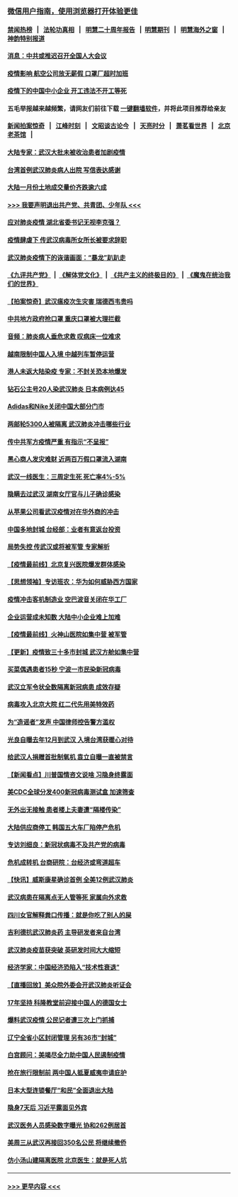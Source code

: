 ### [微信用户指南，使用浏览器打开体验更佳](https://github.com/gfw-breaker/banned-news1/blob/master/indexes/wechat-guide.md?t=0)
#### [禁闻热榜](热点新闻.md?t=0)  &nbsp;&nbsp;|&nbsp;&nbsp; [法轮功真相](https://github.com/gfw-breaker/truth/blob/master/README.md?t=0) &nbsp;&nbsp;|&nbsp;&nbsp; [明慧二十周年报告](https://github.com/gfw-breaker/mh-reports/blob/master/README.md?t=0) &nbsp;&nbsp;|&nbsp;&nbsp;[明慧期刊](https://github.com/gfw-breaker/mh-qikan) &nbsp;&nbsp;|&nbsp;&nbsp; [明慧海外之窗](https://github.com/gfw-breaker/mh-news/blob/master/README.md?t=0) &nbsp;&nbsp;|&nbsp;&nbsp; [神韵特别报道](https://github.com/gfw-breaker/mh-news/blob/master/shenyun.md?t=0)
#### [消息：中共或推迟召开全国人大会议](../pages/nsc413/n11848698.md?t=02061933) 
#### [疫情影响 航空公司放无薪假 口罩厂超时加班](../pages/nsc413/n11848173.md?t=02061933) 
#### [疫情下的中国中小企业 开工违法不开工等死](../pages/nsc413/n11848520.md?t=02061933) 
#### 五毛举报越来越频繁，请网友们前往下载 [一键翻墙软件](https://github.com/gfw-breaker/ssr-accounts)，并将此项目推荐给亲友
#### [新闻拍案惊奇](https://github.com/gfw-breaker/banned-news1/blob/master/pages/link4.md) &nbsp;&nbsp;|&nbsp;&nbsp; [江峰时刻](https://github.com/gfw-breaker/banned-news1/blob/master/pages/link4.md) &nbsp;&nbsp;|&nbsp;&nbsp; [文昭谈古论今](https://github.com/gfw-breaker/banned-news1/blob/master/pages/link4.md) &nbsp;&nbsp;|&nbsp;&nbsp; [天亮时分](https://github.com/gfw-breaker/banned-news1/blob/master/pages/link4.md) &nbsp;&nbsp;|&nbsp;&nbsp; [萧茗看世界](https://github.com/gfw-breaker/banned-news1/blob/master/pages/link4.md) &nbsp;&nbsp;|&nbsp;&nbsp; [北京老茶馆](https://github.com/gfw-breaker/banned-news1/blob/master/pages/link4.md) &nbsp;&nbsp;|&nbsp;&nbsp; 
#### [大陆专家：武汉大批未被收治患者加剧疫情](../pages/nsc413/n11848163.md?t=02061933) 
#### [台湾首例武汉肺炎病人出院 写信表达感谢](../pages/nsc413/n11848408.md?t=02061933) 
#### [大陆一月份土地成交量价齐跌逾六成](../pages/nsc413/n11847770.md?t=02061933) 
#### [>>> 我要声明退出共产党、共青团、少年队 <<<](https://github.com/begood0513/goodnews/blob/master/quit/letter.md) 
#### [应对肺炎疫情 湖北省委书记无视李克强？](../pages/nsc413/n11848018.md?t=02061933) 
#### [疫情肆虐下 传武汉病毒所女所长被要求辞职](../pages/nsc413/n11842494.md?t=02061933) 
#### [武汉肺炎疫情下的诙谐画面：“暴龙”趴趴走](../pages/nsc413/n11848057.md?t=02061933) 
#### [《九评共产党》](https://github.com/begood0513/9ping.md/blob/master/README.md) &nbsp;|&nbsp; [《解体党文化》](../../../../jtdwh.md/blob/master/README.md)  &nbsp;|&nbsp; [《共产主义的终极目的》](../../../../gczydzjmd.md/blob/master/README.md) &nbsp;|&nbsp; [《魔鬼在统治我们的世界》](../../../../mgztzwmdsj.md/blob/master/README.md) 
#### [【拍案惊奇】武汉瘟疫次生灾害 瑞德西韦贵吗](../pages/nsc413/n11847587.md?t=02061933) 
#### [中共地方政府抢口罩 重庆口罩被大理拦截](../pages/nsc413/n11848150.md?t=02061933) 
#### [音频：肺炎病人垂危求救 叹病床一位难求](../pages/nsc413/n11847883.md?t=02061933) 
#### [越南限制中国人入境 中越列车暂停运营](../pages/nsc413/n11847844.md?t=02061933) 
#### [港人未返大陆染疫 专家：不封关恐本地爆发](../pages/nsc413/n11848021.md?t=02061933) 
#### [钻石公主号20人染武汉肺炎 日本病例达45](../pages/nsc413/n11847823.md?t=02061933) 
#### [Adidas和Nike关闭中国大部分门市](../pages/nsc413/n11847720.md?t=02061933) 
#### [两邮轮5300人被隔离 武汉肺炎冲击哪些行业](../pages/nsc413/n11847456.md?t=02061933) 
#### [传中共军方疫情严重 有指示“不呈报”](../pages/nsc413/n11847828.md?t=02061933) 
#### [黑心商人发灾难财 近两百万假口罩流入湖南](../pages/nsc413/n11847794.md?t=02061933) 
#### [武汉一线医生：三周定生死 死亡率4%-5%](../pages/nsc413/n11847780.md?t=02061933) 
#### [隐瞒去过武汉 湖南女厅官与儿子确诊感染](../pages/nsc413/n11847669.md?t=02061933) 
#### [从苹果公司看武汉疫情对在华外商的冲击](../pages/nsc413/n11847586.md?t=02061933) 
#### [中国多地封城 台经部：业者有意返台投资](../pages/nsc413/n11847732.md?t=02061933) 
#### [局势失控 传武汉或将被军管 专家解析](../pages/nsc413/n11847458.md?t=02061933) 
#### [【疫情最前线】北京复兴医院爆发群体感染](../pages/nsc413/n11847626.md?t=02061933) 
#### [【思想领袖】专访班农：华为如何威胁西方国家](../pages/nsc413/n11847306.md?t=02061933) 
#### [疫情冲击客机制造业 空巴波音关闭在华工厂](../pages/nsc413/n11847550.md?t=02061933) 
#### [企业运营成未知数 大陆中小企业难上加难](../pages/nsc413/n11847477.md?t=02061933) 
#### [【疫情最前线】火神山医院如集中营 被军管](../pages/nsc413/n11847524.md?t=02061933) 
#### [【更新】疫情致三十多市封城 武汉方舱如集中营](../pages/nsc413/n11801312.md?t=02061933) 
#### [买菜偶遇患者15秒 宁波一市民染新冠病毒](../pages/nsc413/n11847294.md?t=02061933) 
#### [武汉立军令状全数隔离新冠病患 成效存疑](../pages/nsc413/n11847328.md?t=02061933) 
#### [病毒攻入北京大院 红二代先用美特效药](../pages/nsc413/n11847427.md?t=02061933) 
#### [为“造谣者”发声 中国律师控告警方滥权](../pages/nsc413/n11847326.md?t=02061933) 
#### [光良自曝去年12月到武汉 入境台湾获暖心对待](../pages/nsc413/n11847243.md?t=02061933) 
#### [给武汉人捐赠首批制氧机 袁立自曝一直被禁言](../pages/nsc413/n11846974.md?t=02061933) 
#### [【新闻看点】川普国情咨文说啥 习隐身终露面](../pages/nsc413/n11847016.md?t=02061933) 
#### [美CDC全球分发400新冠病毒测试盒 加速筛查](../pages/nsc413/n11847260.md?t=02061933) 
#### [无外出无接触 患者楼上夫妻遭“隔楼传染”](../pages/nsc413/n11847233.md?t=02061933) 
#### [大陆供应商停工 韩国五大车厂陷停产危机](../pages/nsc413/n11847062.md?t=02061933) 
#### [专访刘细良：新冠状病毒不及共产党的病毒](../pages/nsc413/n11847164.md?t=02061933) 
#### [危机成转机 台商研院：台经济或弯道超车](../pages/nsc413/n11846448.md?t=02061933) 
#### [【快讯】威斯康星确诊首例 全美12例武汉肺炎](../pages/nsc413/n11847162.md?t=02061933) 
#### [武汉病患在隔离点无人管等死 家属向外求救](../pages/nsc413/n11847020.md?t=02061933) 
#### [四川女官解释粪口传播：就是你吃了别人的屎](../pages/nsc413/n11847029.md?t=02061933) 
#### [吉利德抗武汉肺炎药 主导研发者来自台湾](../pages/nsc413/n11847064.md?t=02061933) 
#### [武汉肺炎疫苗获突破 英研发时间大大缩短](../pages/nsc413/n11846915.md?t=02061933) 
#### [经济学家：中国经济恐陷入“技术性衰退”](../pages/nsc413/n11846450.md?t=02061933) 
#### [【直播回放】美众院外委会开武汉肺炎听证会](../pages/nsc413/n11846727.md?t=02061933) 
#### [17年坚持 科隆教堂前迎接中国人的德国女士](../pages/nsc413/n11846781.md?t=02061933) 
#### [爆料武汉疫情 公民记者遭三次上门抓捕](../pages/nsc413/n11846937.md?t=02061933) 
#### [辽宁全省小区封闭管理 另有36市“封城”](../pages/nsc413/n11846879.md?t=02061933) 
#### [白宫顾问：美竭尽全力助中国人民遏制疫情](../pages/nsc413/n11846756.md?t=02061933) 
#### [抢在旅行限制前 两中国人抵夏威夷申请庇护](../pages/nsc413/n11846866.md?t=02061933) 
#### [日本大型连锁餐厅“和民”全面退出大陆](../pages/nsc413/n11846765.md?t=02061933) 
#### [隐身7天后 习近平露面见外宾](../pages/nsc413/n11846805.md?t=02061933) 
#### [武汉医务人员感染数字曝光 协和262例居首](../pages/nsc413/n11846742.md?t=02061933) 
#### [美周三从武汉再接回350名公民 将继续撤侨](../pages/nsc413/n11846705.md?t=02061933) 
#### [仿小汤山建隔离医院 北京医生：就是死人坑](../pages/nsc413/n11846692.md?t=02061933) 

----
#### [ >>> 更早内容 <<< ](../indexes/nsc413-earlier.md)
